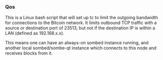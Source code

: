 ### Qos ###

This is a Linux bash script that will set up tc to limit the outgoing bandwidth for connections to the Bitcoin network. It limits outbound TCP traffic with a source or destination port of 23513, but not if the destination IP is within a LAN (defined as 192.168.x.x).

This means one can have an always-on sombed instance running, and another local sombed/sombe-qt instance which connects to this node and receives blocks from it.
